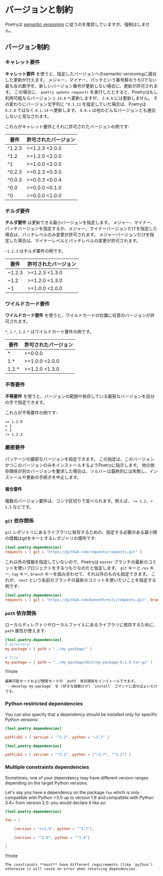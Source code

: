 # バージョンと制約

Poetryは [semantic versioning](https://semver.org) に従うのを推奨していますが、強制はしません。

## バージョン制約

### キャレット要件

**キャレット要件** を使うと、指定したバージョンへのsemantic versioningに適合した更新が行えます。
メジャー、マイナー、パッチという番号群のうち0でない最も左の数字を、新しいバージョン番号が更新しない場合に、更新が許可されます。
この場合に、 `poetry update requests` を実行したとすると、Poetryはもし利用可能ならバージョン `2.14.0` ヘ更新しますが、 `3.0.0` には更新しません。
その変わりにバージョン文字列に `^0.1.13` を指定していた場合は、Poetryは `0.2.0` ではなく `0.1.14` へ更新します。
`0.0.x` は他のどんなバージョンとも適合しないと見なされます。

これらがキャレット要件とそれに許可されたバージョンの例です:

| 要件 | 許可されたバージョン |
| ----------- | ---------------- |
| ^1.2.3      | >=1.2.3 <2.0.0   |
| ^1.2        | >=1.2.0 <2.0.0   |
| ^1          | >=1.0.0 <2.0.0   |
| ^0.2.3      | >=0.2.3 <0.3.0   |
| ^0.0.3      | >=0.0.3 <0.0.4   |
| ^0.0        | >=0.0.0 <0.1.0   |
| ^0          | >=0.0.0 <1.0.0   |

### チルダ要件

**チルダ要件** は更新できる最小バージョンを指定します。
メジャー、マイナー、パッチバージョンを指定するか、メジャー、マイナーバージョンだけを指定した場合は、パッチレベルのみ変更が許可されます。
メジャーバージョンだけを指定した場合は、マイナーレベルとパッチレベルの変更が許可されます。

`~1.2.3` はチルダ要件の例です。

| 要件 | 許可されたバージョン |
| ----------- | ---------------- |
| ~1.2.3      | >=1.2.3 <1.3.0   |
| ~1.2        | >=1.2.0 <1.3.0   |
| ~1          | >=1.0.0 <2.0.0   |

### ワイルドカード要件

**ワイルドカード要件** を使うと、ワイルドカードの位置に任意のバージョンが許可されます。

`*`, `1.*`, `1.2.*` はワイルドカード要件の例です。

| 要件 | 許可されたバージョン |
| ----------- | ---------------- |
| *           | >=0.0.0          |
| 1.*         | >=1.0.0 <2.0.0   |
| 1.2.*       | >=1.2.0 <1.3.0   |

### 不等要件

**不等要件** を使うと、バージョンの範囲や依存している厳密なバージョンを自分の手で指定できます。

これらが不等要件の例です:

```text
>= 1.2.0
> 1
< 2
!= 1.2.3
```


### 厳密要件

パッケージの厳密なバージョンを指定できます。
この指定は、このバージョンかつこのバージョンのみをインストールするようPoetryに指示します。
他の依存関係が別のバージョンを要求した場合は、ソルバーは最終的には失敗し、インストールや更新の手続きを中止します。

#### 複合要件

複数のバージョン要件は、コンマ区切りで並べられます。例えば、 `>= 1.2, < 1.5` などです。

### `git` 依存関係

`git` レポジトリにあるライブラリに依存するための、指定する必要のある最小限の情報はgitをキーとするレポジトリの場所です:

```toml
[tool.poetry.dependencies]
requests = { git = "https://github.com/requests/requests.git" }
```


これ以外の情報を指定していないので、Poetryは `master` ブランチの最新のコミットを使いプロジェクトをするつもりなのだと仮定します。
`git` キーと `rev` キー, `tag` キー, `branch` キーを組み合わせて、それ以外のものも指定できます。
これが、 `next` という名前のブランチの最新のコミットを使いたいことを指定する例です:

```toml
[tool.poetry.dependencies]
requests = { git = "https://github.com/kennethreitz/requests.git", branch = "next" }
```


### `path` 依存関係

ローカルディレクトリやローカルファイルにあるライブラリに依存するために、 `path` 属性が使えます:

```toml
[tool.poetry.dependencies]
# directory
my-package = { path = "../my-package/" }

# file
my-package = { path = "../my-package/dist/my-package-0.1.0.tar.gz" }
```


!!!note

    編集可能モードおよび開発モードの `path` 依存関係をインストールできます。
    `--develop my-package` を (好きな個数だけ) `install` コマンドに渡せばよいだけです。


### Python restricted dependencies

You can also specify that a dependency should be installed only for specific
Python versions:

```toml
[tool.poetry.dependencies]

pathlib2 = { version = "^2.2", python = "~2.7" }

```


```toml
[tool.poetry.dependencies]

pathlib2 = { version = "^2.2", python = ["~2.7", "^3.2"] }

```



### Multiple constraints dependencies

Sometimes, one of your dependency may have different version ranges
depending on the target Python versions.

Let's say you have a dependency on the package `foo` which is only compatible
with Python <3.0 up to version 1.9 and compatible with Python 3.4+ from version 2.0:
you would declare it like so:

```toml
[tool.poetry.dependencies]

foo = [

    {version = "<=1.9", python = "^2.7"},

    {version = "^2.0", python = "^3.4"}

]

```


!!!note

    The constraints **must** have different requirements (like `python`)
    otherwise it will cause an error when resolving dependencies.
